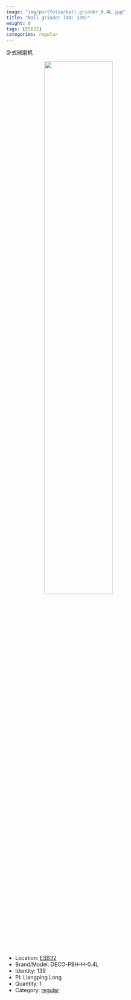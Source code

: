```yaml
---
image: "img/portfolio/ball_grinder_0.4L.jpg"
title: "ball grinder (ID: 139)"
weight: 0
tags: [ESB32]
categories: regular
---
```


卧式球磨机

<!--more-->

<img src="../../img/portfolio/ball_grinder_0.4L.jpg" width="60%" style="display: block; margin: auto;">

- Location: [ESB32](../../tags/esb32)
- Brand/Model: DECO-PBH-H-0.4L
- Identity: 139
- PI: Liangping Long
- Quantity: 1
- Category: [regular](../../categories/regular)






